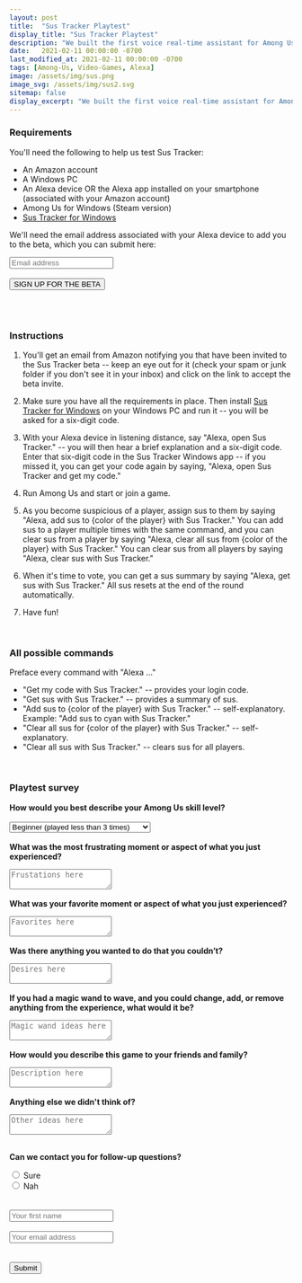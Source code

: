 ```yaml
---
layout: post
title:  "Sus Tracker Playtest"
display_title: "Sus Tracker Playtest"
description: "We built the first voice real-time assistant for Among Us. Help us test it!"
date:   2021-02-11 00:00:00 -0700
last_modified_at: 2021-02-11 00:00:00 -0700
tags: [Among-Us, Video-Games, Alexa]
image: /assets/img/sus.png
image_svg: /assets/img/sus2.svg
sitemap: false
display_excerpt: "We built the first voice real-time assistant for Among Us. Help us test it!"
---
```


### Requirements

You'll need the following to help us test Sus Tracker:

- An Amazon account
- A Windows PC
- An Alexa device OR the Alexa app installed on your smartphone (associated with your Amazon account)
- Among Us for Windows (Steam version)
- [Sus Tracker for Windows](https://mega.nz/file/ddByVZxS#1q3y1wG6VMbxmG2vi_YppEupgTxOf1ATo8BTM0T_VJA)

We'll need the email address associated with your Alexa device to add you to the beta, which you can submit here:

<form action="https://formcarry.com/s/zrKXtHkXKJ" method="POST" accept-charset="UTF-8" >
    <label for="signup" title="email sign-up"></label>
    <input id="signup" type="email" name="_reply_to" required placeholder="Email address">
    <input type="hidden" name="_gotcha">
    <br><br>
    <button>SIGN UP FOR THE BETA</button>
</form>
<br><br>

### Instructions

1. You'll get an email from Amazon notifying you that have been invited to the Sus Tracker beta -- keep an eye out for it (check your spam or junk folder if you don't see it in your inbox) and click on the link to accept the beta invite.

2. Make sure you have all the requirements in place. Then install [Sus Tracker for Windows](https://mega.nz/file/ddByVZxS#1q3y1wG6VMbxmG2vi_YppEupgTxOf1ATo8BTM0T_VJA) on your Windows PC and run it -- you will be asked for a six-digit code.

3. With your Alexa device in listening distance, say "Alexa, open Sus Tracker." -- you will then hear a brief explanation and a six-digit code. Enter that six-digit code in the Sus Tracker Windows app -- if you missed it, you can get your code again by saying, "Alexa, open Sus Tracker and get my code."

4. Run Among Us and start or join a game.

5. As you become suspicious of a player, assign sus to them by saying "Alexa, add sus to {color of the player} with Sus Tracker." You can add sus to a player multiple times with the same command, and you can clear sus from a player by saying "Alexa, clear all sus from {color of the player} with Sus Tracker." You can clear sus from all players by saying "Alexa, clear sus with Sus Tracker."

6. When it's time to vote, you can get a sus summary by saying "Alexa, get sus with Sus Tracker." All sus resets at the end of the round automatically.

7. Have fun!

&nbsp;
### All possible commands

Preface every command with "Alexa ..."

- "Get my code with Sus Tracker." -- provides your login code.
- "Get sus with Sus Tracker." -- provides a summary of sus.
- "Add sus to {color of the player} with Sus Tracker." -- self-explanatory. Example: "Add sus to cyan with Sus Tracker."
- "Clear all sus for {color of the player} with Sus Tracker." -- self-explanatory.
- "Clear all sus with Sus Tracker." -- clears sus for all players.

&nbsp;
### Playtest survey

<form action="https://formspree.io/f/mknpawjd" method="POST">
  <input type="hidden" name="_subject" value="New submission!" />
  <label for="skill"><b>How would you best describe your Among Us skill level?</b></label>
  <br><br>
  <select id="skill" name="skill">
    <option value="beginner">Beginner (played less than 3 times)</option>
    <option value="intermediate">Intermediate</option>
    <option value="advanced">Advanced (played more than 10 times)</option>
  </select>
  <br><br>
  <label for="frustrating"><b>What was the most frustrating moment or aspect of what you just experienced?</b></label>
  <p></p>
  <textarea name="frustrating" placeholder="Frustations here"></textarea>
  <br><br>
  <label for="favorite"><b>What was your favorite moment or aspect of what you just experienced?</b></label>
  <p></p>
  <textarea name="favorite" placeholder="Favorites here"></textarea>
  <br><br>
  <label for="wanted"><b>Was there anything you wanted to do that you couldn’t?</b></label>
  <p></p>
  <textarea name="wanted" placeholder="Desires here"></textarea>
  <br><br>
  <label for="magic-wand"><b>If you had a magic wand to wave, and you could change, add, or remove anything from the experience, what would it be?</b></label>
  <p></p>
  <textarea name="magic-wand" placeholder="Magic wand ideas here"></textarea>
  <br><br>
  <label for="description"><b>How would you describe this game to your friends and family?</b></label>
  <p></p>
  <textarea name="description" placeholder="Description here"></textarea>
  <br><br>
  <label for="other-ideas"><b>Anything else we didn't think of?</b></label>
  <p></p>
  <textarea name="other-ideas" placeholder="Other ideas here"></textarea>
  <br><br>
  <p><b>Can we contact you for follow-up questions?</b></p>
  <input type="radio" id="yes" name="yes" value="1">
  <label for="yes">Sure</label><br>
  <input type="radio" id="no" name="no" value="0">
  <label for="no">Nah</label><br>
  <br><br>
  <input type="text" name="name" placeholder="Your first name" />
  <br><br>
  <input type="email" name="_replyto" placeholder="Your email address" />
  <br><br><br>
  <button type="submit">Submit</button>
</form>